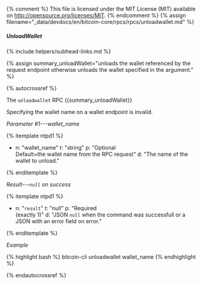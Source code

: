{% comment %}
This file is licensed under the MIT License (MIT) available on
http://opensource.org/licenses/MIT.
{% endcomment %}
{% assign filename="_data/devdocs/en/bitcoin-core/rpcs/rpcs/unloadwallet.md" %}

##### UnloadWallet
{% include helpers/subhead-links.md %}

{% assign summary_unloadWallet="unloads the wallet referenced by the request endpoint otherwise unloads the wallet specified in the argument." %}

{% autocrossref %}

The `unloadwallet` RPC {{summary_unloadWallet}}

Specifying the wallet name on a wallet endpoint is invalid.

*Parameter #1---wallet_name*

{% itemplate ntpd1 %}
- n: "wallet_name"
  t: "string"
  p: "Optional<br>Default=the wallet name from the RPC request"
  d: "The name of the wallet to unload."

{% enditemplate %}

*Result---`null` on success*

{% itemplate ntpd1 %}
- n: "`result`"
  t: "null"
  p: "Required<br>(exactly 1)"
  d: "JSON `null` when the command was successfull or a JSON with an error field on error."

{% enditemplate %}

*Example*

{% highlight bash %}
bitcoin-cli unloadwallet wallet_name
{% endhighlight %}

{% endautocrossref %}

